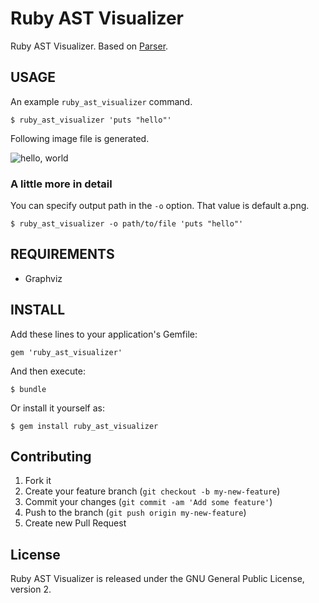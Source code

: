 # Ruby AST Visualizer

Ruby AST Visualizer. Based on [Parser](https://github.com/whitequark/parser).

## USAGE

An example `ruby_ast_visualizer` command.

```
$ ruby_ast_visualizer 'puts "hello"'
```

Following image file is generated.

<img src="https://raw.githubusercontent.com/koic/ruby_ast_visualizer/master/images/hello_world.png" alt="hello, world"/>

### A little more in detail

You can specify output path in the `-o` option. That value is default a.png.

```
$ ruby_ast_visualizer -o path/to/file 'puts "hello"'
```

## REQUIREMENTS

* Graphviz

## INSTALL

Add these lines to your application's Gemfile:

```
gem 'ruby_ast_visualizer'
```

And then execute:

```
$ bundle
```

Or install it yourself as:

```
$ gem install ruby_ast_visualizer
```

## Contributing

1. Fork it
2. Create your feature branch (`git checkout -b my-new-feature`)
3. Commit your changes (`git commit -am 'Add some feature'`)
4. Push to the branch (`git push origin my-new-feature`)
5. Create new Pull Request

## License

Ruby AST Visualizer is released under the GNU General Public License, version 2.
